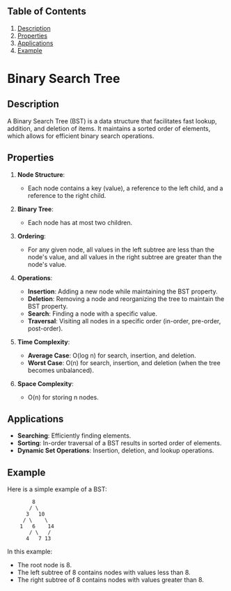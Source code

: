 ## Table of Contents

1. [Description](#description)
2. [Properties](#properties)
3. [Applications](#applications)
4. [Example](#example)

# Binary Search Tree

## Description

A Binary Search Tree (BST) is a data structure that facilitates fast lookup, addition, and deletion of items. It
maintains a sorted order of elements, which allows for efficient binary search operations.

## Properties

1. **Node Structure**:
    - Each node contains a key (value), a reference to the left child, and a reference to the right child.

2. **Binary Tree**:
    - Each node has at most two children.

3. **Ordering**:
    - For any given node, all values in the left subtree are less than the node's value, and all values in the right
      subtree are greater than the node's value.

4. **Operations**:
    - **Insertion**: Adding a new node while maintaining the BST property.
    - **Deletion**: Removing a node and reorganizing the tree to maintain the BST property.
    - **Search**: Finding a node with a specific value.
    - **Traversal**: Visiting all nodes in a specific order (in-order, pre-order, post-order).

5. **Time Complexity**:
    - **Average Case**: O(log n) for search, insertion, and deletion.
    - **Worst Case**: O(n) for search, insertion, and deletion (when the tree becomes unbalanced).

6. **Space Complexity**:
    - O(n) for storing n nodes.

## Applications

- **Searching**: Efficiently finding elements.
- **Sorting**: In-order traversal of a BST results in sorted order of elements.
- **Dynamic Set Operations**: Insertion, deletion, and lookup operations.

## Example

Here is a simple example of a BST:

```
        8
       / \
      3   10
     / \    \
    1   6    14
       / \   /
      4   7 13
```

In this example:

- The root node is 8.
- The left subtree of 8 contains nodes with values less than 8.
- The right subtree of 8 contains nodes with values greater than 8.


